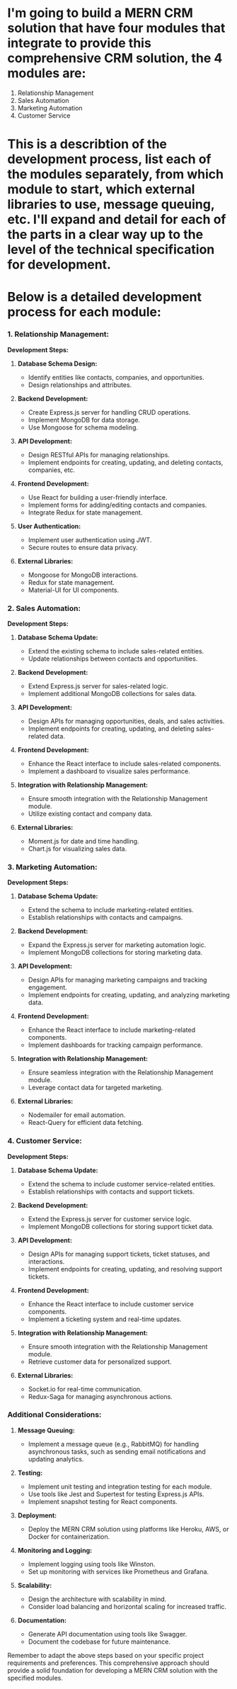# I'm going to build a MERN CRM solution that have four modules that integrate to provide this  comprehensive CRM solution, the 4 modules are:

1. Relationship Management
2. Sales Automation
3. Marketing Automation
4. Customer Service

# This is a describtion of the development process, list each of the modules separately, from which module to start, which external libraries to use, message queuing, etc. I'll expand and detail for each of the parts in a clear way up to the level of the technical specification for development.


# Below is a detailed development process for each module:

### 1. Relationship Management:

**Development Steps:**
1. **Database Schema Design:**
   - Identify entities like contacts, companies, and opportunities.
   - Design relationships and attributes.

2. **Backend Development:**
   - Create Express.js server for handling CRUD operations.
   - Implement MongoDB for data storage.
   - Use Mongoose for schema modeling.

3. **API Development:**
   - Design RESTful APIs for managing relationships.
   - Implement endpoints for creating, updating, and deleting contacts, companies, etc.

4. **Frontend Development:**
   - Use React for building a user-friendly interface.
   - Implement forms for adding/editing contacts and companies.
   - Integrate Redux for state management.

5. **User Authentication:**
   - Implement user authentication using JWT.
   - Secure routes to ensure data privacy.

6. **External Libraries:**
   - Mongoose for MongoDB interactions.
   - Redux for state management.
   - Material-UI for UI components.

### 2. Sales Automation:

**Development Steps:**
1. **Database Schema Update:**
   - Extend the existing schema to include sales-related entities.
   - Update relationships between contacts and opportunities.

2. **Backend Development:**
   - Extend Express.js server for sales-related logic.
   - Implement additional MongoDB collections for sales data.

3. **API Development:**
   - Design APIs for managing opportunities, deals, and sales activities.
   - Implement endpoints for creating, updating, and deleting sales-related data.

4. **Frontend Development:**
   - Enhance the React interface to include sales-related components.
   - Implement a dashboard to visualize sales performance.

5. **Integration with Relationship Management:**
   - Ensure smooth integration with the Relationship Management module.
   - Utilize existing contact and company data.

6. **External Libraries:**
   - Moment.js for date and time handling.
   - Chart.js for visualizing sales data.

### 3. Marketing Automation:

**Development Steps:**
1. **Database Schema Update:**
   - Extend the schema to include marketing-related entities.
   - Establish relationships with contacts and campaigns.

2. **Backend Development:**
   - Expand the Express.js server for marketing automation logic.
   - Implement MongoDB collections for storing marketing data.

3. **API Development:**
   - Design APIs for managing marketing campaigns and tracking engagement.
   - Implement endpoints for creating, updating, and analyzing marketing data.

4. **Frontend Development:**
   - Enhance the React interface to include marketing-related components.
   - Implement dashboards for tracking campaign performance.

5. **Integration with Relationship Management:**
   - Ensure seamless integration with the Relationship Management module.
   - Leverage contact data for targeted marketing.

6. **External Libraries:**
   - Nodemailer for email automation.
   - React-Query for efficient data fetching.

### 4. Customer Service:

**Development Steps:**
1. **Database Schema Update:**
   - Extend the schema to include customer service-related entities.
   - Establish relationships with contacts and support tickets.

2. **Backend Development:**
   - Extend the Express.js server for customer service logic.
   - Implement MongoDB collections for storing support ticket data.

3. **API Development:**
   - Design APIs for managing support tickets, ticket statuses, and interactions.
   - Implement endpoints for creating, updating, and resolving support tickets.

4. **Frontend Development:**
   - Enhance the React interface to include customer service components.
   - Implement a ticketing system and real-time updates.

5. **Integration with Relationship Management:**
   - Ensure smooth integration with the Relationship Management module.
   - Retrieve customer data for personalized support.

6. **External Libraries:**
   - Socket.io for real-time communication.
   - Redux-Saga for managing asynchronous actions.

### Additional Considerations:

1. **Message Queuing:**
   - Implement a message queue (e.g., RabbitMQ) for handling asynchronous tasks, such as sending email notifications and updating analytics.

2. **Testing:**
   - Implement unit testing and integration testing for each module.
   - Use tools like Jest and Supertest for testing Express.js APIs.
   - Implement snapshot testing for React components.

3. **Deployment:**
   - Deploy the MERN CRM solution using platforms like Heroku, AWS, or Docker for containerization.

4. **Monitoring and Logging:**
   - Implement logging using tools like Winston.
   - Set up monitoring with services like Prometheus and Grafana.

5. **Scalability:**
   - Design the architecture with scalability in mind.
   - Consider load balancing and horizontal scaling for increased traffic.

6. **Documentation:**
   - Generate API documentation using tools like Swagger.
   - Document the codebase for future maintenance.

Remember to adapt the above steps based on your specific project requirements and preferences. This comprehensive approach should provide a solid foundation for developing a MERN CRM solution with the specified modules.
